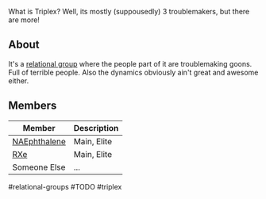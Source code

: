 What is Triplex? Well, its mostly (suppousedly) 3 troublemakers, but there are more!

## About

It's a [relational group](Relational%20Groups.md) where the people part of it are troublemaking goons. Full of terrible people. Also the dynamics obviously ain't great and awesome either.
## Members

| Member                                                           | Description |
| ---------------------------------------------------------------- | ----------- |
| [NAEphthalene](../Characters/Air%20Conditioners/NAEphthalene.md) | Main, Elite |
| [RXe](../Characters/Air%20Conditioners/RXe.md)                   | Main, Elite |
| Someone Else                                                     | ...         |

#relational-groups #TODO #triplex